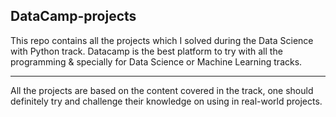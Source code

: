## DataCamp-projects
This repo contains all the projects which I solved during the Data Science with Python track. 
Datacamp is the best platform to try with all the programming & specially for Data Science or Machine Learning tracks.
_______________________________________________
All the projects are based on the content covered in the track, one should definitely try and challenge their knowledge on using in real-world projects.

